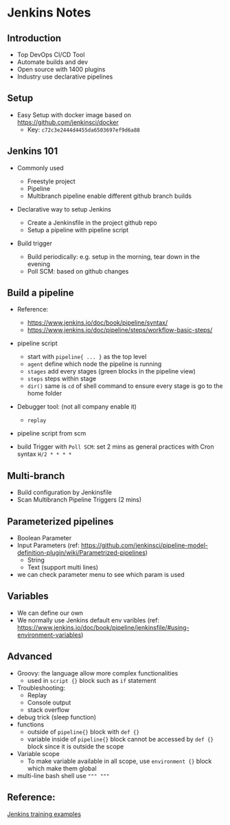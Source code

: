 # Jenkins Notes

## Introduction

* Top DevOps CI/CD Tool
* Automate builds and dev
* Open source with 1400 plugins
* Industry use declarative pipelines

## Setup

* Easy Setup with docker image based on https://github.com/jenkinsci/docker
  * Key: `c72c3e2444d4455da6503697ef9d6a88`

## Jenkins 101

* Commonly used
  * Freestyle project
  * Pipeline
  * Multibranch pipeline enable different github branch builds

* Declarative way to setup Jenkins
  * Create a Jenkinsfile in the project github repo
  * Setup a pipeline with pipeline script

* Build trigger
  * Build periodically: e.g. setup in the morning, tear down in the evening
  * Poll SCM:  based on github changes

## Build a pipeline

* Reference:
  * https://www.jenkins.io/doc/book/pipeline/syntax/
  * https://www.jenkins.io/doc/pipeline/steps/workflow-basic-steps/

* pipeline script
  * start with `pipeline{ ... }` as the top level
  * `agent` define which node the pipeline is running
  * `stages` add every stages (green blocks in the pipeline view)
  * `steps`  steps within stage
  * `dir()` same is `cd` of shell command to ensure every stage is go to the home folder

* Debugger tool: (not all company enable it)
  * `replay`
* pipeline script from scm
* build Trigger with `Poll SCM`: set 2 mins as general practices with Cron syntax `H/2 * * * *` 

## Multi-branch

* Build configuration by Jenkinsfile
* Scan Multibranch Pipeline Triggers (2 mins)

## Parameterized pipelines

* Boolean Parameter
* Input Parameters (ref: https://github.com/jenkinsci/pipeline-model-definition-plugin/wiki/Parametrized-pipelines)
  * String
  * Text (support multi lines)
* we can check parameter menu to see which param is used


## Variables

* We can define our own
* We normally use Jenkins default env varibles (ref: https://www.jenkins.io/doc/book/pipeline/jenkinsfile/#using-environment-variables)

## Advanced 

* Groovy: the language allow more complex functionalities
  * used in `script {}` block such as `if` statement
* Troubleshooting:
  * Replay
  * Console output
  * stack overflow
* debug trick (sleep function)
* functions
  * outside of `pipeline{}` block with `def {}`
  * variable inside of `pipeline{}` block cannot be accessed by `def {}` block since it is outside the scope
* Variable scope
  * To make variable available in all scope, use `environment {}` block which make them global
* multi-line bash shell use `""" """`

## Reference:

[Jenkins training examples](https://github.com/addamstj/Jenkins-Course.git)